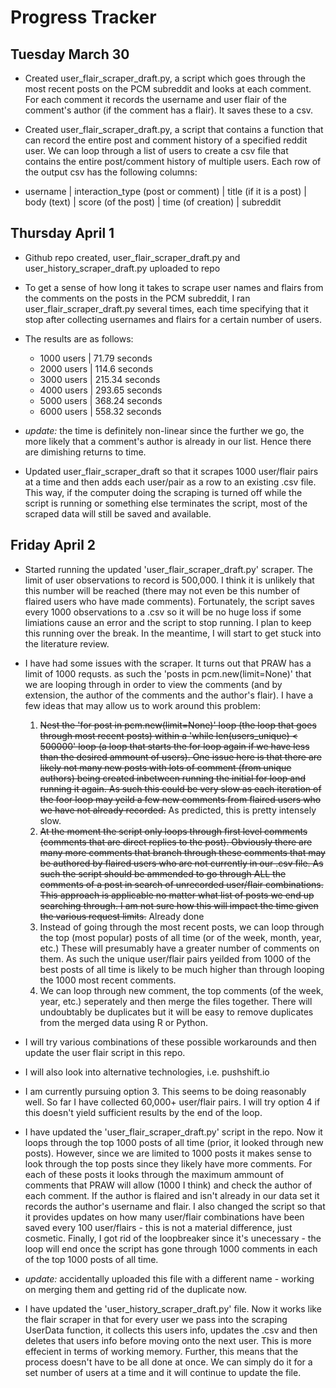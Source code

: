 # Progress Tracker 

## Tuesday March 30

* Created user_flair_scraper_draft.py, a script which goes through the most recent posts on the PCM subreddit and looks at each comment. For each comment it records the username and user flair of the comment's author (if the comment has a flair). It saves these to a csv. 

* Created user_flair_scraper_draft.py, a script that contains a function that can record the entire post and comment history of a specified reddit user. We can loop through a list of users to create a csv file that contains the entire post/comment history of multiple users. Each row of the output csv has the following columns:
* username | interaction_type (post or comment) | title (if it is a post) | body (text) | score (of the post) | time (of creation) | subreddit


## Thursday April 1 

* Github repo created, user_flair_scraper_draft.py and user_history_scraper_draft.py uploaded to repo

* To get a sense of how long it takes to scrape user names and flairs from the comments on the posts in the PCM subreddit, I ran user_flair_scraper_draft.py  several times, each time specifying that it stop after collecting usernames and flairs for a certain number of users.
* The results are as follows: 
    * 1000 users | 71.79 seconds
    * 2000 users | 114.6 seconds
    * 3000 users | 215.34 seconds
    * 4000 users | 293.65 seconds
    * 5000 users | 368.24 seconds
    * 6000 users | 558.32 seconds

* *update:* the time is definitely non-linear since the further we go, the more likely that a comment's author is already in our list. Hence there are dimishing returns to time.
    
* Updated user_flair_scraper_draft so that it scrapes 1000 user/flair pairs at a time and then adds each user/pair as a row to an existing .csv file. This way, if the computer doing the scraping is turned off while the script is running or something else terminates the script, most of the scraped data will still be saved and available.

## Friday April 2

* Started running the updated 'user_flair_scraper_draft.py' scraper. The limit of user observations to record is 500,000. I think it is unlikely that this number will be reached (there may not even be this number of flaired users who have made comments). Fortunately, the script saves every 1000 observations to a .csv so it will be no huge loss if some limiations cause an error and the script to stop running. I plan to keep this running over the break. In the meantime, I will start to get stuck into the literature review. 

* I have had some issues with the scraper. It turns out that PRAW has a limit of 1000 requsts. as such the 'posts in pcm.new(limit=None)' that we are looping through in order to view the comments (and by extension, the author of the comments and the author's flair). I have a few ideas that may allow us to work around this problem:
   1. ~~Nest the 'for post in pcm.new(limit=None)' loop (the loop that goes through most recent posts) within a 'while len(users_unique) < 500000' loop (a loop that starts the for loop again if we have less than the desired ammount of users). One issue here is that there are likely not many new posts with lots of comment (from unique authors) being created inbetween running the initial for loop and running it again. As such this could be very slow as each iteration of the foor loop may yeild a few new comments from flaired users who we have not already recorded.~~ As predicted, this is pretty intensely slow. 
   2. ~~At the moment the script only loops through first level comments (comments that are direct replies to the post). Obviously there are many more comments that branch through these comments that may be authored by flaired users who are not currently in our .csv file. As such the script should be ammended to go through ALL the comments of a post in search of unrecorded user/flair combinations. This approach is applicable no matter what list of posts we end up searching through. I am not sure how this will impact the time given the various request limits.~~ Already done 
   3. Instead of going through the most recent posts, we can loop through the top (most popular) posts of all time (or of the week, month, year, etc.) These will presumably have a greater number of comments on them. As such the unique user/flair pairs yeilded from 1000 of the best posts of all time is likely to be much higher than through looping the 1000 most recent comments.
   4. We can loop through new comment, the top comments (of the week, year, etc.) seperately and then merge the files together. There will undoubtably be duplicates but it will be easy to remove duplicates from the merged data using R or Python.

* I will try various combinations of these possible workarounds and then update the user flair script in this repo.
* I will also look into alternative technologies, i.e. pushshift.io


* I am currently pursuing option 3. This seems to be doing reasonably well. So far I have collected 60,000+ user/flair pairs. I will try option 4 if this doesn't yield sufficient results by the end of the loop. 

* I have updated the 'user_flair_scraper_draft.py' script in the repo. Now it loops through the top 1000 posts of all time (prior, it looked through new posts). However, since we are limited to 1000 posts it makes sense to look through the top posts since they likely have more comments. For each of these posts it looks through the maximum ammount of comments that PRAW will allow  (1000 I think) and check the author of each comment. If the author is flaired and isn't already in our data set it records the author's username and flair. I also changed the script so that it provides updates on how many user/flair combinations have been saved every 100 user/flairs - this is not a material difference, just cosmetic. Finally, I got rid of the loopbreaker since it's unecessary - the loop will end once the  script has gone through 1000 comments in each of the top 1000 posts of all time. 
* *update:* accidentally uploaded this file with a different name - working on merging them and getting rid of the duplicate now. 

* I have updated the 'user_history_scraper_draft.py' file. Now it works like the flair scraper in that for every user we pass into the scraping UserData function, it collects this users info, updates the .csv and then deletes that users info before moving onto the next user. This is more effecient in terms of working memory. Further, this means that the process doesn't have to be all done at once. We can simply do it for a set number of users at a time and it will continue to update the file. 




